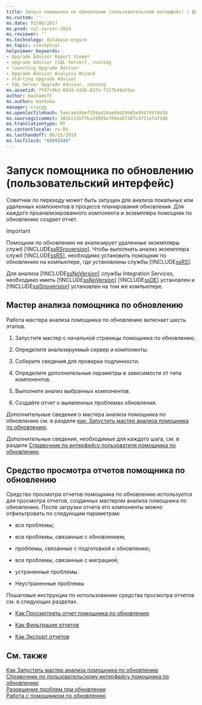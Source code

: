 ```yaml
---
title: Запуск помощника по обновлению (пользовательский интерфейс) | Документация Майкрософт
ms.custom: ''
ms.date: 03/06/2017
ms.prod: sql-server-2014
ms.reviewer: ''
ms.technology: database-engine
ms.topic: conceptual
helpviewer_keywords:
- Upgrade Advisor Report Viewer
- Upgrade Advisor [SQL Server], running
- launching Upgrade Advisor
- Upgrade Advisor Analysis Wizard
- starting Upgrade Advisor
- SQL Server Upgrade Advisor, running
ms.assetid: 7f47c9b3-88d3-43d6-837e-f157b49a55ac
author: mashamsft
ms.author: mathoma
manager: craigg
ms.openlocfilehash: 5aecaea9bef359ad24aebbd20dd5e9547497043b
ms.sourcegitcommit: 3026c22b7fba19059a769ea5f367c4f51efaf286
ms.translationtype: MT
ms.contentlocale: ru-RU
ms.lasthandoff: 06/15/2019
ms.locfileid: "66092449"
---
```

# <a name="running-upgrade-advisor-user-interface"></a>Запуск помощника по обновлению (пользовательский интерфейс)
  Советник по переходу может быть запущен для анализа локальных или удаленных компонентов в процессе планирования обновления. Для каждого проанализированного компонента и экземпляра помощник по обновлению создает отчет.  
  
> [!IMPORTANT]  
>  Помощник по обновлению не анализирует удаленные экземпляры служб [!INCLUDE[ssRSnoversion](../../includes/ssrsnoversion-md.md)]. Чтобы выполнить анализ экземпляра служб [!INCLUDE[ssRS](../../includes/ssrs.md)], необходимо установить помощник по обновлению на компьютере, где установлены службы [!INCLUDE[ssRS](../../includes/ssrs.md)].  
>   
>  Для анализа [!INCLUDE[ssNoVersion](../../includes/ssnoversion-md.md)] службы Integration Services, необходимо иметь [!INCLUDE[ssNoVersion](../../includes/ssnoversion-md.md)] [!INCLUDE[ssDE](../../includes/ssde-md.md)] установлен и [!INCLUDE[ssISnoversion](../../includes/ssisnoversion-md.md)] установлен на том же компьютере.  
  
## <a name="running-the-upgrade-advisor-analysis-wizard"></a>Мастер анализа помощника по обновлению  
 Работа мастера анализа помощника по обновлению включает шесть этапов.  
  
1.  Запустите мастер с начальной страницы помощника по обновлению.  
  
2.  Определите анализируемый сервер и компоненты.  
  
3.  Соберите сведения для проверки подлинности.  
  
4.  Определите дополнительные параметры в зависимости от типа компонентов.  
  
5.  Выполните анализ выбранных компонентов.  
  
6.  Создайте отчет о выявленных проблемах обновления.  
  
 Дополнительные сведения о мастера анализа помощника по обновлению см. в разделе [как: Запустить мастер анализа помощника по обновлению](../../../2014/sql-server/install/how-to-run-the-upgrade-advisor-analysis-wizard.md).  
  
 Дополнительные сведения, необходимые для каждого шага, см. в разделе [Справочник по интерфейсу пользователя помощника по обновлению](../../../2014/sql-server/install/upgrade-advisor-user-interface-reference.md).  
  
## <a name="running-the-upgrade-advisor-report-viewer"></a>Средство просмотра отчетов помощника по обновлению  
 Средство просмотра отчетов помощника по обновлению используется для просмотра отчетов, созданных мастером анализа помощника по обновлению. После загрузки отчета его компоненты можно отфильтровать по следующим параметрам:  
  
-   все проблемы;  
  
-   все проблемы, связанные с обновлением;  
  
-   проблемы, связанные с подготовкой к обновлению;  
  
-   все проблемы, связанные с миграцией;  
  
-   устраненные проблемы.  
  
-   Неустраненные проблемы  
  
 Пошаговые инструкции по использованию средства просмотра отчетов см. в следующих разделах.  
  
-   [Как Просмотреть отчет помощника по обновлению](../../../2014/sql-server/install/how-to-view-an-upgrade-advisor-report.md)  
  
-   [Как Фильтрация отчетов](../../../2014/sql-server/install/how-to-filter-reports.md)  
  
-   [Как Экспорт отчетов](../../../2014/sql-server/install/how-to-export-reports.md)  
  
## <a name="see-also"></a>См. также  
 [Как Запустить мастер анализа помощника по обновлению](../../../2014/sql-server/install/how-to-run-the-upgrade-advisor-analysis-wizard.md)   
 [Справочник по пользовательскому интерфейсу помощника по обновлению](../../../2014/sql-server/install/upgrade-advisor-user-interface-reference.md)   
 [Разрешение проблем при обновлении](../../../2014/sql-server/install/resolving-upgrade-issues.md)   
 [Работа с помощником по обновлению](../../../2014/sql-server/install/working-with-upgrade-advisor.md)  
  
  
